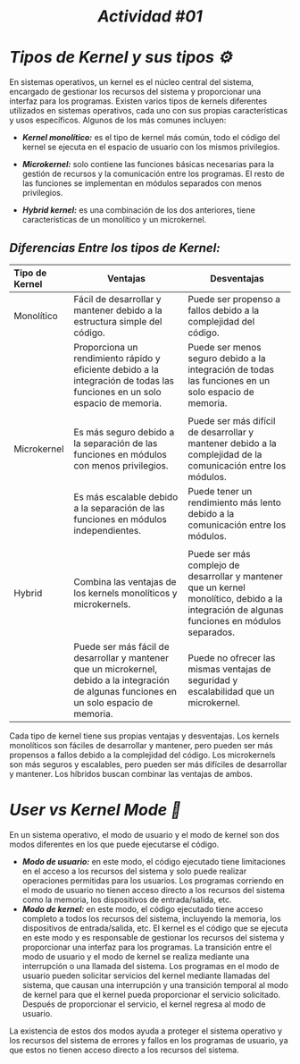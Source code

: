 *<h1 align="center">Actividad #01</h1>*

# *Tipos de Kernel y sus tipos ⚙* 

En sistemas operativos, un kernel es el núcleo central del sistema, encargado de gestionar los recursos del sistema y proporcionar una interfaz para los programas. Existen varios tipos de kernels diferentes utilizados en sistemas operativos, cada uno con sus propias características y usos específicos. Algunos de los más comunes incluyen:

- ***Kernel monolítico:*** es el tipo de kernel más común, todo el código del kernel se ejecuta en el espacio de usuario con los mismos privilegios.

- ***Microkernel:*** solo contiene las funciones básicas necesarias para la gestión de recursos y la comunicación entre los programas. El resto de las funciones se implementan en módulos separados con menos privilegios.

- ***Hybrid kernel:*** es una combinación de los dos anteriores, tiene características de un monolítico y un microkernel.

## *Diferencias Entre los tipos de Kernel:*

| Tipo de Kernel| Ventajas | Desventajas |
| :---         |     ---      |          --- |
| Monolítico   | Fácil de desarrollar y mantener debido a la estructura simple del código.| Puede ser propenso a fallos debido a la complejidad del código.   |
| | Proporciona un rendimiento rápido y eficiente debido a la integración de todas las funciones en un solo espacio de memoria.      | Puede ser menos seguro debido a la integración de todas las funciones en un solo espacio de memoria.      |
||||
| Microkernel   | Es más seguro debido a la separación de las funciones en módulos con menos privilegios.| Puede ser más difícil de desarrollar y mantener debido a la complejidad de la comunicación entre los módulos.   |
| | Es más escalable debido a la separación de las funciones en módulos independientes.  |Puede tener un rendimiento más lento debido a la comunicación entre los módulos.     |
||||
| Hybrid   | Combina las ventajas de los kernels monolíticos y microkernels.| Puede ser más complejo de desarrollar y mantener que un kernel monolítico, debido a la integración de algunas funciones en módulos separados.   |
| | Puede ser más fácil de desarrollar y mantener que un microkernel, debido a la integración de algunas funciones en un solo espacio de memoria.  |Puede no ofrecer las mismas ventajas de seguridad y escalabilidad que un microkernel.  |

Cada tipo de kernel tiene sus propias ventajas y desventajas. Los kernels monolíticos son fáciles de desarrollar y mantener, pero pueden ser más propensos a fallos debido a la complejidad del código. Los microkernels son más seguros y escalables, pero pueden ser más difíciles de desarrollar y mantener. Los híbridos buscan combinar las ventajas de ambos.


# *User vs Kernel Mode 🔐* 

En un sistema operativo, el modo de usuario y el modo de kernel son dos modos diferentes en los que puede ejecutarse el código.

- ***Modo de usuario:*** en este modo, el código ejecutado tiene limitaciones en el acceso a los recursos del sistema y solo puede realizar operaciones permitidas para los usuarios. Los programas corriendo en el modo de usuario no tienen acceso directo a los recursos del sistema como la memoria, los dispositivos de entrada/salida, etc.
- ***Modo de kernel:*** en este modo, el código ejecutado tiene acceso completo a todos los recursos del sistema, incluyendo la memoria, los dispositivos de entrada/salida, etc. El kernel es el código que se ejecuta en este modo y es responsable de gestionar los recursos del sistema y proporcionar una interfaz para los programas.
La transición entre el modo de usuario y el modo de kernel se realiza mediante una interrupción o una llamada del sistema. Los programas en el modo de usuario pueden solicitar servicios del kernel mediante llamadas del sistema, que causan una interrupción y una transición temporal al modo de kernel para que el kernel pueda proporcionar el servicio solicitado. Después de proporcionar el servicio, el kernel regresa al modo de usuario.

La existencia de estos dos modos ayuda a proteger el sistema operativo y los recursos del sistema de errores y fallos en los programas de usuario, ya que estos no tienen acceso directo a los recursos del sistema.
